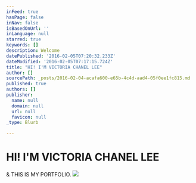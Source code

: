 ```yaml
---
inFeed: true
hasPage: false
inNav: false
isBasedOnUrl: ''
inLanguage: null
starred: true
keywords: []
description: Welcome
datePublished: '2016-02-05T07:20:32.233Z'
dateModified: '2016-02-05T07:17:15.724Z'
title: "HI! I'M VICTORIA CHANEL LEE"
author: []
sourcePath: _posts/2016-02-04-acafa600-e65b-4c4d-aad4-05f0ee1fc815.md
published: true
authors: []
publisher:
  name: null
  domain: null
  url: null
  favicon: null
_type: Blurb

---
```

# HI! I'M VICTORIA CHANEL LEE

& THIS IS MY PORTFOLIO.
![](https://s3-us-west-2.amazonaws.com/the-grid-img/p/7b2ae3cc51e7261748f4f79eafeef277816caa0d.jpg)